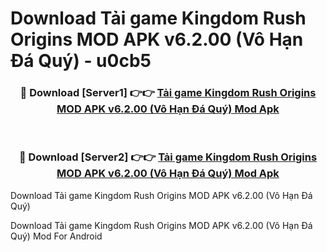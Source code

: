# Download Tải game Kingdom Rush Origins MOD APK v6.2.00 (Vô Hạn Đá Quý) - u0cb5


<div align="center">
<h3>🔴 Download [Server1] 👉👉 <a href="https://apk-comot.site?title=Tải_game_Kingdom_Rush_Origins_MOD_APK_v6.2.00_(Vô_Hạn_Đá_Quý)">Tải game Kingdom Rush Origins MOD APK v6.2.00 (Vô Hạn Đá Quý) Mod Apk</a></h3><br>
<h3>🔴 Download [Server2] 👉👉 <a href="https://apk-comot.site?title=Tải_game_Kingdom_Rush_Origins_MOD_APK_v6.2.00_(Vô_Hạn_Đá_Quý)">Tải game Kingdom Rush Origins MOD APK v6.2.00 (Vô Hạn Đá Quý) Mod Apk</a></h3>
</div>



Download Tải game Kingdom Rush Origins MOD APK v6.2.00 (Vô Hạn Đá Quý) 

Download Tải game Kingdom Rush Origins MOD APK v6.2.00 (Vô Hạn Đá Quý) Mod For Android